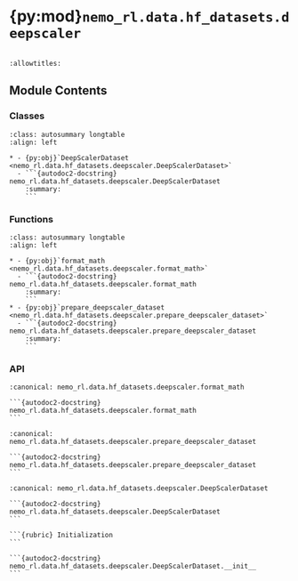 # {py:mod}`nemo_rl.data.hf_datasets.deepscaler`

```{py:module} nemo_rl.data.hf_datasets.deepscaler
```

```{autodoc2-docstring} nemo_rl.data.hf_datasets.deepscaler
:allowtitles:
```

## Module Contents

### Classes

````{list-table}
:class: autosummary longtable
:align: left

* - {py:obj}`DeepScalerDataset <nemo_rl.data.hf_datasets.deepscaler.DeepScalerDataset>`
  - ```{autodoc2-docstring} nemo_rl.data.hf_datasets.deepscaler.DeepScalerDataset
    :summary:
    ```
````

### Functions

````{list-table}
:class: autosummary longtable
:align: left

* - {py:obj}`format_math <nemo_rl.data.hf_datasets.deepscaler.format_math>`
  - ```{autodoc2-docstring} nemo_rl.data.hf_datasets.deepscaler.format_math
    :summary:
    ```
* - {py:obj}`prepare_deepscaler_dataset <nemo_rl.data.hf_datasets.deepscaler.prepare_deepscaler_dataset>`
  - ```{autodoc2-docstring} nemo_rl.data.hf_datasets.deepscaler.prepare_deepscaler_dataset
    :summary:
    ```
````

### API

````{py:function} format_math(data: dict[str, str | float | int]) -> dict[str, list[typing.Any] | str]
:canonical: nemo_rl.data.hf_datasets.deepscaler.format_math

```{autodoc2-docstring} nemo_rl.data.hf_datasets.deepscaler.format_math
```
````

````{py:function} prepare_deepscaler_dataset(seed: int = 42) -> dict[str, datasets.Dataset | None]
:canonical: nemo_rl.data.hf_datasets.deepscaler.prepare_deepscaler_dataset

```{autodoc2-docstring} nemo_rl.data.hf_datasets.deepscaler.prepare_deepscaler_dataset
```
````

````{py:class} DeepScalerDataset(seed: int = 42)
:canonical: nemo_rl.data.hf_datasets.deepscaler.DeepScalerDataset

```{autodoc2-docstring} nemo_rl.data.hf_datasets.deepscaler.DeepScalerDataset
```

```{rubric} Initialization
```

```{autodoc2-docstring} nemo_rl.data.hf_datasets.deepscaler.DeepScalerDataset.__init__
```

````
